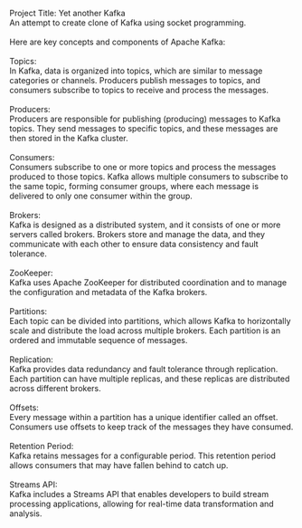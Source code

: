 
Project Title: Yet another Kafka <br>
An attempt to create clone of Kafka using socket programming.
<br><br>
Here are key concepts and components of Apache Kafka:<br><br>
Topics:<br>
In Kafka, data is organized into topics, which are similar to message categories or channels.
Producers publish messages to topics, and consumers subscribe to topics to receive and process the messages.
<br><br>Producers:<br>
Producers are responsible for publishing (producing) messages to Kafka topics.
They send messages to specific topics, and these messages are then stored in the Kafka cluster.
<br><br>Consumers:<br>
Consumers subscribe to one or more topics and process the messages produced to those topics.
Kafka allows multiple consumers to subscribe to the same topic, forming consumer groups, where each message is delivered to only one consumer within the group.
<br><br>Brokers:<br>
Kafka is designed as a distributed system, and it consists of one or more servers called brokers.
Brokers store and manage the data, and they communicate with each other to ensure data consistency and fault tolerance.
<br><br>ZooKeeper:<br>
Kafka uses Apache ZooKeeper for distributed coordination and to manage the configuration and metadata of the Kafka brokers.
<br><br>Partitions:<br>
Each topic can be divided into partitions, which allows Kafka to horizontally scale and distribute the load across multiple brokers.
Each partition is an ordered and immutable sequence of messages.
<br><br>Replication:<br>
Kafka provides data redundancy and fault tolerance through replication. Each partition can have multiple replicas, and these replicas are distributed across different brokers.
<br><br>Offsets:<br>
Every message within a partition has a unique identifier called an offset. Consumers use offsets to keep track of the messages they have consumed.
<br><br>Retention Period:<br>
Kafka retains messages for a configurable period. This retention period allows consumers that may have fallen behind to catch up.
<br><br>Streams API:<br>
Kafka includes a Streams API that enables developers to build stream processing applications, allowing for real-time data transformation and analysis.
